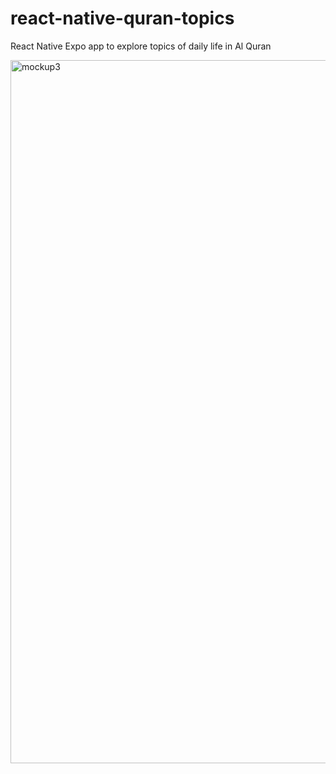 # react-native-quran-topics
React Native Expo app to explore topics of daily life in Al Quran

<img width="1872" height="1125" alt="mockup3" src="https://github.com/user-attachments/assets/bdb01692-6588-4d05-984e-903a1e3fb503" />
